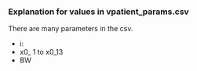 ### Explanation for values in vpatient_params.csv
There are many parameters in the csv. 
* i:
* x0_ 1 to x0_13
* BW


